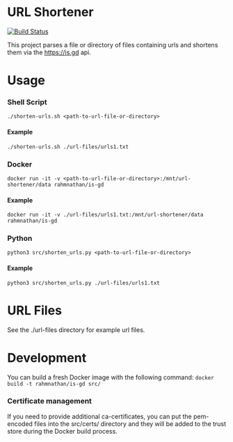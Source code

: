 <h1>URL Shortener</h1>

[![Build Status](http://jenkins.nathanrahm.com/buildStatus/icon?job=is-gd)](https://jenkins.nathanrahm.com/job/is-gd/)

This project parses a file or directory of files containing urls and shortens them via the https://is.gd api.

# Usage

### Shell Script
`./shorten-urls.sh <path-to-url-file-or-directory>`

#### Example
`./shorten-urls.sh ./url-files/urls1.txt`


### Docker
`docker run -it -v <path-to-url-file-or-directory>:/mnt/url-shortener/data rahmnathan/is-gd`

#### Example
`docker run -it -v ./url-files/urls1.txt:/mnt/url-shortener/data rahmnathan/is-gd`


### Python
`python3 src/shorten_urls.py <path-to-url-file-or-directory>`

#### Example
`python3 src/shorten_urls.py ./url-files/urls1.txt`


# URL Files
See the ./url-files directory for example url files.

# Development
You can build a fresh Docker image with the following command:
`docker build -t rahmnathan/is-gd src/`

### Certificate management
If you need to provide additional ca-certificates, you can put the pem-encoded files into the src/certs/ directory and they
will be added to the trust store during the Docker build process.
